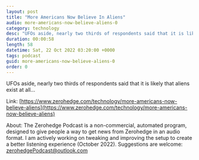 ```yaml
---
layout: post
title: "More Americans Now Believe In Aliens"
audio: more-americans-now-believe-aliens-0
category: technology
desc: "UFOs aside, nearly two thirds of respondents said that it is likely that aliens exist at all..."
duration: 00:00:58
length: 58
datetime: Sat, 22 Oct 2022 03:20:00 +0000
tags: podcast
guid: more-americans-now-believe-aliens-0
order: 0
---
```

UFOs aside, nearly two thirds of respondents said that it is likely that aliens exist at all...

Link: [https://www.zerohedge.com/technology/more-americans-now-believe-aliens](https://www.zerohedge.com/technology/more-americans-now-believe-aliens)

About: The Zerohedge Podcast is a non-commercial, automated program, designed to give people a way to get news from Zerohedge in an audio format.  I am actively working on tweaking and improving the setup to create a better listening experience (October 2022).  Suggestions are welcome: [zerohedgePodcast@outlook.com](mailto:zerohedgePodcast@outlook.com)